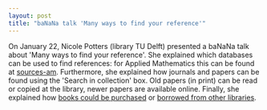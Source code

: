 ```yaml
---
layout: post
title: "baNaNa talk 'Many ways to find your reference'"
---
```


On January 22, Nicole Potters (library TU Delft) presented a baNaNa talk about
'Many ways to find your reference'.  She explained which databases can be used
to find references: for Applied Mathematics this can be found at [sources-am].
Furthermore, she explained how journals and papers can be found using the
'Search in collection' box.  Old papers (in print) can be read or copied at the
library, newer papers are available online.  Finally, she explained how [books
could be purchased][purchase-books] or [borrowed from other
libraries][borrow-books].

[sources-am]: http://www.library.tudelft.nl/en/collections/information-by-faculty/eemcs/sources-am/
[purchase-books]: http://www.library.tudelft.nl/en/borrowing/acquisition-suggestion/
[borrow-books]: http://www.library.tudelft.nl/en/borrowing/borrowing-from-another-library/
